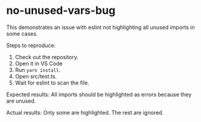 # no-unused-vars-bug
This demonstrates an issue with eslint not highlighting all unused imports in some cases.

Steps to reproduce:
1. Check out the repository.
2. Open it in VS Code
3. Run `yarn install`.
4. Open src/test.ts.
5. Wait for eslint to scan the file.

Expected results: All imports should be highlighted as errors because they are unused.

Actual results: Only some are highlighted. The rest are ignored.
